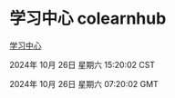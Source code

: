 # 学习中心 colearnhub
[学习中心](http://219.139.197.74:56308/colearnhub/)

2024年 10月 26日 星期六 15:20:02 CST

2024年 10月 26日 星期六 07:20:02 GMT
